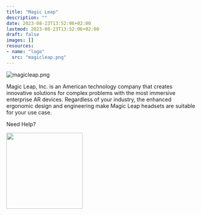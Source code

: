 ```yaml
---
title: "Magic Leap"
description: ""
date: 2023-08-23T13:52:06+02:00
lastmod: 2023-08-23T13:52:06+02:00
draft: false
images: []
resources:
- name: "logo"
  src: "magicleap.png"
---
```


![magicleap.png](logo)

Magic Leap, Inc. is an American technology company that creates innovative solutions for complex problems with the most immersive enterprise AR devices. Regardless of your industry, the enhanced ergonomic design and engineering make Magic Leap headsets are suitable for your use case.

Need Help?

<img src="https://assets-global.website-files.com/6257adef93867e50d84d30e2/636e0b5061df290f5892d944_full_logo_black_RGB.svg" width="200">

